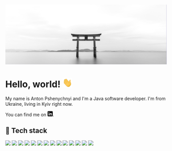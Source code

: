 [![Header](https://raw.githubusercontent.com/PshenAI/PshenAI/master/assets/banner.png "Header")](https://www.linkedin.com/in/pshenai/)

# Hello, world! <img src="https://raw.githubusercontent.com/PshenAI/PshenAI/master/wave.gif" width="30px" height="30px" />

My name is Anton Pshenychnyi and I'm a Java software developer. I'm from Ukraine, living in Kyiv right now. 

You can find me on [![LinkedIn][1.2]][1].

## 🔧 Tech stack
![](https://img.shields.io/badge/-Java-red?style=for-the-badge&logo=Java&logoColor=white)
![](https://img.shields.io/badge/-Spring-green?style=for-the-badge&logo=Spring&logoColor=white)
![](https://img.shields.io/badge/-amazonaws-FF9900?style=for-the-badge&logo=amazonaws&logoColor=white)
![](https://img.shields.io/badge/-googlecloud-4285F4?style=for-the-badge&logo=googlecloud&logoColor=white)
![](https://img.shields.io/badge/-Hibernate-59666C?style=for-the-badge&logo=Hibernate&logoColor=b6ac70)
![](https://img.shields.io/badge/-PostgreSQL-2a638e?style=for-the-badge&logo=PostgreSQL&logoColor=white)
![](https://img.shields.io/badge/-MongoDB-white?style=for-the-badge&logo=MongoDB&logoColor=00ae46)
![](https://img.shields.io/badge/-Maven-A01F63?style=for-the-badge&logo=apachemaven&logoColor=red)
![](https://img.shields.io/badge/-docker-white?style=for-the-badge&logo=docker&logoColor=098ceb)
![](https://img.shields.io/badge/-junit5-005a31?style=for-the-badge&logo=junit5&logoColor=bc3138)
![](https://img.shields.io/badge/-apachejmeter-233559?style=for-the-badge&logo=apachejmeter)
![](https://img.shields.io/badge/-apachetomcat-white?style=for-the-badge&logo=apachetomcat)
![](https://img.shields.io/badge/-githubactions-67717D?style=for-the-badge&logo=githubactions)
![](https://img.shields.io/badge/-jenkins-white?style=for-the-badge&logo=jenkins)

<!-- icons -->

[1.2]: https://raw.githubusercontent.com/PshenAI/PshenAI/master/assets/linkedin-3-16.png (LinkedIn icon without padding)


<!-- links to social media accounts -->
[1]: https://www.linkedin.com/in/pshenai/
